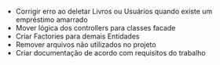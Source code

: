 - Corrigir erro ao deletar Livros ou Usuários quando existe um empréstimo amarrado
- Mover lógica dos controllers para classes facade
- Criar Factories para demais Entidades
- Remover arquivos não utilizados no projeto
- Criar documentação de acordo com requisitos do trabalho